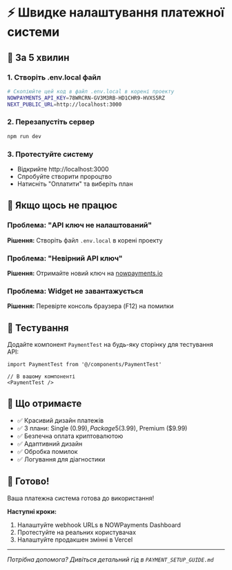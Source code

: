 # ⚡ Швидке налаштування платежної системи

## 🚀 За 5 хвилин

### 1. Створіть .env.local файл
```bash
# Скопіюйте цей код в файл .env.local в корені проекту
NOWPAYMENTS_API_KEY=78WRCRN-GV3M3RB-HD1CHR9-HVXS5RZ
NEXT_PUBLIC_URL=http://localhost:3000
```

### 2. Перезапустіть сервер
```bash
npm run dev
```

### 3. Протестуйте систему
- Відкрийте http://localhost:3000
- Спробуйте створити пророцтво
- Натисніть "Оплатити" та виберіть план

## 🔧 Якщо щось не працює

### Проблема: "API ключ не налаштований"
**Рішення:** Створіть файл `.env.local` в корені проекту

### Проблема: "Невірний API ключ"
**Рішення:** Отримайте новий ключ на [nowpayments.io](https://nowpayments.io)

### Проблема: Widget не завантажується
**Рішення:** Перевірте консоль браузера (F12) на помилки

## 📱 Тестування

Додайте компонент `PaymentTest` на будь-яку сторінку для тестування API:

```tsx
import PaymentTest from '@/components/PaymentTest'

// В вашому компоненті
<PaymentTest />
```

## 🎯 Що отримаєте

- ✅ Красивий дизайн платежів
- ✅ 3 плани: Single ($0.99), Package 5 ($3.99), Premium ($9.99)
- ✅ Безпечна оплата криптовалютою
- ✅ Адаптивний дизайн
- ✅ Обробка помилок
- ✅ Логування для діагностики

## 🚀 Готово!

Ваша платежна система готова до використання!

**Наступні кроки:**
1. Налаштуйте webhook URLs в NOWPayments Dashboard
2. Протестуйте на реальних користувачах
3. Налаштуйте продакшен змінні в Vercel

---
*Потрібна допомога? Дивіться детальний гід в `PAYMENT_SETUP_GUIDE.md`*
